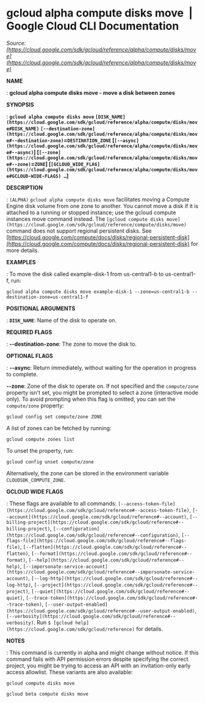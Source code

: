 # gcloud alpha compute disks move  |  Google Cloud CLI Documentation

*Source: [https://cloud.google.com/sdk/gcloud/reference/alpha/compute/disks/move](https://cloud.google.com/sdk/gcloud/reference/alpha/compute/disks/move)*

**NAME**

: **gcloud alpha compute disks move - move a disk between zones**

**SYNOPSIS**

: **`gcloud alpha compute disks move` `[DISK_NAME](https://cloud.google.com/sdk/gcloud/reference/alpha/compute/disks/move#DISK_NAME)` `[--destination-zone](https://cloud.google.com/sdk/gcloud/reference/alpha/compute/disks/move#--destination-zone)`=`DESTINATION_ZONE` [`[--async](https://cloud.google.com/sdk/gcloud/reference/alpha/compute/disks/move#--async)`] [`[--zone](https://cloud.google.com/sdk/gcloud/reference/alpha/compute/disks/move#--zone)`=`ZONE`] [`[GCLOUD_WIDE_FLAG](https://cloud.google.com/sdk/gcloud/reference/alpha/compute/disks/move#GCLOUD-WIDE-FLAGS) …`]**

**DESCRIPTION**

: `(ALPHA)` `gcloud alpha compute disks move` facilitates
moving a Compute Engine disk volume from one zone to another. You cannot move a
disk if it is attached to a running or stopped instance; use the gcloud compute
instances move command instead.
The `[gcloud compute
disks move](https://cloud.google.com/sdk/gcloud/reference/compute/disks/move)` command does not support regional persistent disks. See [https://cloud.google.com/compute/docs/disks/regional-persistent-disk](https://cloud.google.com/compute/docs/disks/regional-persistent-disk)
for more details.

**EXAMPLES**

: To move the disk called example-disk-1 from us-central1-b to us-central1-f, run:

```
gcloud alpha compute disks move example-disk-1 --zone=us-central1-b --destination-zone=us-central1-f
```

**POSITIONAL ARGUMENTS**

: **`DISK_NAME`**:
Name of the disk to operate on.

**REQUIRED FLAGS**

: **--destination-zone**:
The zone to move the disk to.

**OPTIONAL FLAGS**

: **--async**:
Return immediately, without waiting for the operation in progress to complete.

**--zone**:
Zone of the disk to operate on. If not specified and the
``compute/zone`` property isn't set, you might
be prompted to select a zone (interactive mode only).
To avoid prompting when this flag is omitted, you can set the
``compute/zone`` property:

```
gcloud config set compute/zone ZONE
```

A list of zones can be fetched by running:

```
gcloud compute zones list
```

To unset the property, run:

```
gcloud config unset compute/zone
```

Alternatively, the zone can be stored in the environment variable
``CLOUDSDK_COMPUTE_ZONE``.

**GCLOUD WIDE FLAGS**

: These flags are available to all commands: `[--access-token-file](https://cloud.google.com/sdk/gcloud/reference#--access-token-file)`,
`[--account](https://cloud.google.com/sdk/gcloud/reference#--account)`, `[--billing-project](https://cloud.google.com/sdk/gcloud/reference#--billing-project)`,
`[--configuration](https://cloud.google.com/sdk/gcloud/reference#--configuration)`,
`[--flags-file](https://cloud.google.com/sdk/gcloud/reference#--flags-file)`,
`[--flatten](https://cloud.google.com/sdk/gcloud/reference#--flatten)`, `[--format](https://cloud.google.com/sdk/gcloud/reference#--format)`, `[--help](https://cloud.google.com/sdk/gcloud/reference#--help)`, `[--impersonate-service-account](https://cloud.google.com/sdk/gcloud/reference#--impersonate-service-account)`,
`[--log-http](https://cloud.google.com/sdk/gcloud/reference#--log-http)`,
`[--project](https://cloud.google.com/sdk/gcloud/reference#--project)`, `[--quiet](https://cloud.google.com/sdk/gcloud/reference#--quiet)`, `[--trace-token](https://cloud.google.com/sdk/gcloud/reference#--trace-token)`, `[--user-output-enabled](https://cloud.google.com/sdk/gcloud/reference#--user-output-enabled)`,
`[--verbosity](https://cloud.google.com/sdk/gcloud/reference#--verbosity)`.
Run `$ [gcloud help](https://cloud.google.com/sdk/gcloud/reference)` for details.

**NOTES**

: This command is currently in alpha and might change without notice. If this
command fails with API permission errors despite specifying the correct project,
you might be trying to access an API with an invitation-only early access
allowlist. These variants are also available:

```
gcloud compute disks move
```

```
gcloud beta compute disks move
```